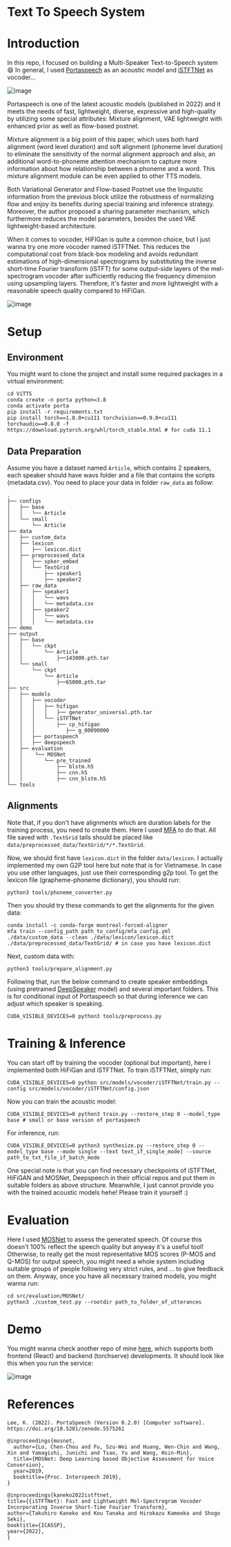 Text To Speech System
=====

# Introduction

In this repo, I focused on building a Multi-Speaker Text-to-Speech system :smile: In general, I used [Portaspeech](https://arxiv.org/abs/2109.15166) as an acoustic model and [iSTFTNet](https://arxiv.org/pdf/2203.02395.pdf) as vocoder...

![image](https://user-images.githubusercontent.com/61444616/163743356-40d3f968-3795-4461-b6df-cd468931e2a8.png)

Portaspeech is one of the latest acoustic models (published in 2022) and it meets the needs of fast, lightweight, diverse, expressive and high-quality by utilizing some special attributes: Mixture alignment, VAE lightweight with enhanced prior as well as flow-based postnet. 

Mixture alignment is a big point of this paper, which uses both hard alignment (word level duration) and soft alignment (phoneme level duration) to eliminate the sensitivity of the normal alignment approach and also, an additional word-to-phoneme attention mechanism to capture more information about how relationship between a phoneme and a word. This mixture alignment module can be even applied to other TTS models.

Both Variational Generator and Flow-based Postnet use the linguistic information from the previous block utilize the robustness of normalizing flow and enjoy its benefits during special training and inference strategy. Moreover, the author proposed a sharing parameter mechanism, which furthermore reduces the model parameters, besides the used VAE lightweight-based architecture.

When it comes to vocoder, HiFIGan is quite a common choice, but I just wanna try one more vocoder named iSTFTNet. This reduces the computational cost from black-box modeling and avoids redundant estimations of high-dimensional spectrograms by substituting the inverse short-time Fourier transform (iSTFT) for some output-side layers of the mel-spectrogram vocoder after sufficiently reducing the frequency dimension using upsampling layers. Therefore, it's faster and more lightweight with a reasonable speech quality compared to HiFiGan.

![image](https://github.com/manhph2211/ViTTS/assets/61444616/3e7c796f-4cea-4750-9f63-90a0e4b41f4a)

# Setup

## Environment

You might want to clone the project and install some required packages in a virtual environment:

```angular2html
cd ViTTS
conda create -n porta python=3.8
conda activate porta
pip install -r requirements.txt
pip install torch==1.8.0+cu111 torchvision==0.9.0+cu111 torchaudio==0.8.0 -f https://download.pytorch.org/whl/torch_stable.html # for cuda 11.1
```

## Data Preparation

Assume you have a dataset named `Article`, which contains 2 speakers, each speaker should have wavs folder and a file that contains the scripts (metadata.csv). You need to place your data in folder `raw_data` as follow:

```angular2html
.
├── configs
│   ├── base
│   │   └── Article
│   └── small
│       └── Article
├── data
│   ├── custom_data
│   ├── lexicon
│   │   ├── lexicon.dict
│   ├── preprocessed_data
│   │   ├── spker_embed
│   │   └── TextGrid
│   │       ├── speaker1
│   │       ├── speaker2
│   ├── raw_data
│   │   ├── speaker1
│   │   │   └── wavs
│   │   │   └── metadata.csv
│   │   ├── speaker2
│   │   │   └── wavs
│   │   │   └── metadata.csv
├── demo
├── output
│   ├── base
│   │   └── ckpt
│   │       └── Article
│   │           ├──143000.pth.tar
│   └── small
│       └── ckpt
│           └── Article
│               ├──65000.pth.tar
├── src
│   ├── models
│   │   ├── vocoder
│   │   │   ├── hifigan
│   │   │   │   ├── generator_universal.pth.tar
│   │   │   └── iSTFTNet
│   │   │       ├── cp_hifigan
│   │   │          ├── g_00090000
│   │   ├── portaspeech
│   │   ├── deepspeech
│   ├── evaluation
│   │    └── MOSNet
│   │       └── pre_trained
│   │           ├── blstm.h5
│   │           ├── cnn.h5
│   │           ├── cnn_blstm.h5
└── tools

```

## Alignments

Note that, if you don't have alignments which are duration labels for the training process, you need to create them. Here I used [MFA](https://mfa-models.readthedocs.io/en/latest/) to do that. All file saved with `.TextGrid` tails should be placed like `data/preprocessed_data/TextGrid/*/*.TextGrid`. 

Now, we should first have `lexicon.dict` in the folder `data/lexicon`. I actually implemented my own G2P tool here but note that is for Vietnamese. In case you use other languages, just use their corresponding g2p tool. To get the lexicon file (grapheme-phoneme dictionary), you should run:

```angular2html
python3 tools/phoneme_converter.py 
```

Then you should try these commands to get the alignments for the given data:

```angular2html
conda install -c conda-forge montreal-forced-aligner
mfa train --config_path path_to_config/mfa_config.yml ./data/custom_data --clean ./data/lexicon/lexicon.dict ./data/preprocessed_data/TextGrid/ # in case you have lexicon.dict
```

Next, custom data with: 

```angular2html
python3 tools/prepare_alignment.py
```

Following that, run the below command to create speaker embeddings (using pretrained [DeepSpeaker](https://github.com/philipperemy/deep-speaker) model) and several important folders. This is for conditional input of Portaspeech so that during inference we can adjust which speaker is speaking.

```angular2html
CUDA_VISIBLE_DEVICES=0 python3 tools/preprocess.py
``` 

# Training & Inference

You can start off by training the vocoder (optional but important), here I implemented both HiFiGan and iSTFTNet. To train iSTFTNet, simply run:

```angular2html
CUDA_VISIBLE_DEVICES=0 python src/models/vocoder/iSTFTNet/train.py --config src/models/vocoder/iSTFTNet/config.json
```

Now you can train the acoustic model:

```angular2html
CUDA_VISIBLE_DEVICES=0 python3 train.py --restore_step 0 --model_type base # small or base version of portaspeech
``` 

For inference, run: 

```angular2html
CUDA_VISIBLE_DEVICES=0 python3 synthesize.py --restore_step 0 --model_type base --mode single --text text_if_single_mode] --source path_to_txt_file_if_batch_mode
```

One special note is that you can find necessary checkpoints of iSTFTNet, HiFiGAN and MOSNet, Deepspeech in their official repos and put them in suitable folders as above structure. Meanwhile, I just cannot provide you with the trained acoustic models hehe! Please train it yourself :) 

# Evaluation

Here I used [MOSNet](https://github.com/lochenchou/MOSNet) to assess the generated speech. Of course this doesn't 100% reflect the speech quality but anyway it's a useful tool! Otherwise, to really get the most representative MOS scores (P-MOS and Q-MOS) for output speech, you might need a whole system including suitable groups of people following very strict rules, and ... to give feedback on them. Anyway, once you have all necessary trained models, you might wanna run:

```angular2html
cd src/evaluation/MOSNet/
python3 ./custom_test.py --rootdir path_to_folder_of_utterances
```

# Demo

You might wanna check another repo of mine [here](https://github.com/manhph2211/ml-deployment), which supports both frontend (React) and backend (torchserve) developments. It should look like this when you run the service:

![image](https://github.com/manhph2211/ViTTS/assets/61444616/25c52349-54e6-4224-a558-ff18eeb927c2)

# References

```angular2html
Lee, K. (2022). PortaSpeech (Version 0.2.0) [Computer software]. https://doi.org/10.5281/zenodo.5575261
```

```angular2html
@inproceedings{mosnet,
  author={Lo, Chen-Chou and Fu, Szu-Wei and Huang, Wen-Chin and Wang, Xin and Yamagishi, Junichi and Tsao, Yu and Wang, Hsin-Min},
  title={MOSNet: Deep Learning based Objective Assessment for Voice Conversion},
  year=2019,
  booktitle={Proc. Interspeech 2019},
}
```

```angular2html
@inproceedings{kaneko2022istftnet,
title={{iSTFTNet}: Fast and Lightweight Mel-Spectrogram Vocoder Incorporating Inverse Short-Time Fourier Transform},
author={Takuhiro Kaneko and Kou Tanaka and Hirokazu Kameoka and Shogo Seki},
booktitle={ICASSP},
year={2022},
}
```

